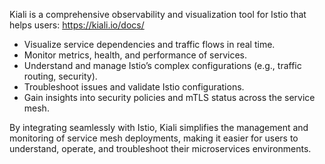 Kiali is a comprehensive observability and visualization tool for Istio that helps users:
https://kiali.io/docs/

- Visualize service dependencies and traffic flows in real time.
- Monitor metrics, health, and performance of services.
- Understand and manage Istio’s complex configurations (e.g., traffic routing, security).
- Troubleshoot issues and validate Istio configurations.
- Gain insights into security policies and mTLS status across the service mesh.

By integrating seamlessly with Istio, Kiali simplifies the management and monitoring of service mesh deployments, making it easier for users to understand, operate, and troubleshoot their microservices environments.